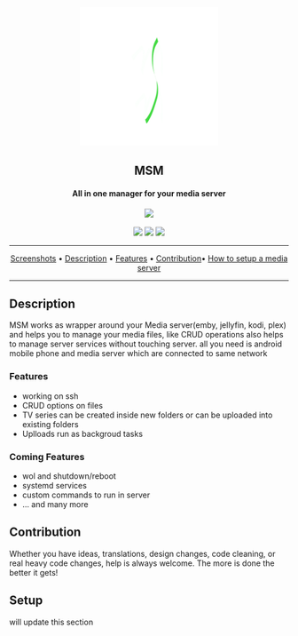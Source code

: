 <p align="center"><a href="#"><img style="background-color:black;"  src="design/Icons_pngs/v0.4.0_launcher512px.png" width="250"></a></p> 
<h2 align="center"><b>MSM</b></h2>
<h4 align="center">All in one manager for your media server</h4>
<p align="center"><a href="#"><img src="https://f-droid.org/wiki/images/0/06/F-Droid-button_get-it-on.png"></a></p>

<p align="center">
<a href="https://github.com/prinzpiuz/MSM_mobile/releases" alt="build"><img src="https://github.com/prinzpiuz/MSM_mobile/workflows/Build%20and%20Release%20apk/badge.svg?branch=v0.4.0"></a>
<a href="https://www.gnu.org/licenses/gpl-3.0" alt="License: GPLv3"><img src="https://img.shields.io/badge/License-GPL%20v3-blue.svg"></a>
<a href="https://t.me/joinchat/FDVzK06Rt7vsNQLBLi2/home/prinzpiuz/Projects/MSM-media-server-manager/android/app/src/main/res/drawable/notification.pngicw" alt="telegram: #msm"><img src="https://img.shields.io/badge/chat-Telegram-brightgreen"></a>

</p>
<hr>
<p align="center"><a href="#screenshots">Screenshots</a> &bull; <a href="#description">Description</a> &bull; <a href="#features">Features</a> &bull; <a href="#contribution">Contribution</a>&bull; <a href="#setup">How to setup a media server</a></p>

<hr>

## Description

MSM works as wrapper around your Media server(emby, jellyfin, kodi, plex) and helps you to manage your media files, like CRUD operations also helps to manage server services without touching server. all you need is android mobile phone and media server which are connected to same network

### Features

- working on ssh
- CRUD options on files
- TV series can be created inside new folders or can be uploaded into existing folders
- Uplloads run as backgroud tasks

### Coming Features

- wol and shutdown/reboot
- systemd services
- custom commands to run in server
- … and many more

## Contribution

Whether you have ideas, translations, design changes, code cleaning, or real heavy code changes, help is always welcome.
The more is done the better it gets!

## Setup

will update this section
